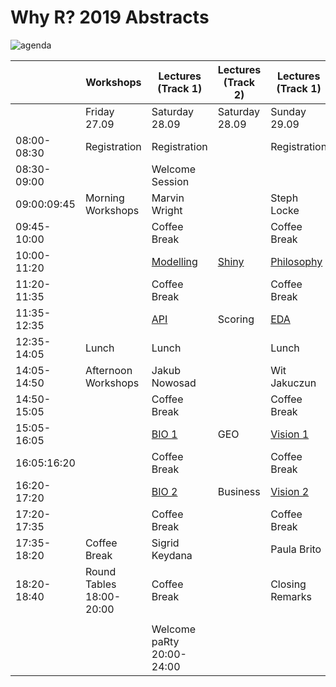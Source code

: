 # Why R? 2019 Abstracts

<img src="https://raw.githubusercontent.com/WhyR2019/abstracts/master/agenda.jpg"
     alt="agenda" />

|             | Workshops                | Lectures (Track 1)        | Lectures (Track 2) | Lectures (Track 1) | Lectures (Track 2) |
|-------------|--------------------------|---------------------------|--------------------|--------------------|--------------------|
|             | Friday 27.09             | Saturday 28.09            | Saturday 28.09     | Sunday 29.09       | Saturday 28.09     |
| 08:00-08:30 | Registration             | Registration              |                    | Registration       |                    |
| 08:30-09:00 |                          | Welcome Session           |                    |                    |                    |
| 09:00:09:45 | Morning Workshops        | Marvin Wright             |                    | Steph Locke        |                    |
| 09:45-10:00 |                          | Coffee Break              |                    | Coffee Break       |                    |
| 10:00-11:20 |                          | [Modelling](https://github.com/WhyR2019/abstracts/tree/master/Modelling)                 | [Shiny](https://github.com/WhyR2019/abstracts/tree/master/Shiny)              | [Philosophy](https://github.com/WhyR2019/abstracts/tree/master/Philosophy)         | [Text Mining](https://github.com/WhyR2019/abstracts/tree/master/Text%20mining)        |
| 11:20-11:35 |                          | Coffee Break              |                    | Coffee Break       |                    |
| 11:35-12:35 |                          | [API](https://github.com/WhyR2019/abstracts/tree/master/API)                       | Scoring            | [EDA](https://github.com/WhyR2019/abstracts/tree/master/EDA)                | [XAI](https://github.com/WhyR2019/abstracts/tree/master/XAI)                |
| 12:35-14:05 | Lunch                    | Lunch                     |                    | Lunch              |                    |
| 14:05-14:50 | Afternoon Workshops      | Jakub Nowosad             |                    | Wit Jakuczun       |                    |
| 14:50-15:05 |                          | Coffee Break              |                    | Coffee Break       |                    |
| 15:05-16:05 |                          | [BIO 1](https://github.com/WhyR2019/abstracts/tree/master/Bio)                    | GEO                | [Vision 1](https://github.com/WhyR2019/abstracts/tree/master/Vision)           | Lightning 1        |
| 16:05:16:20 |                          | Coffee Break              |                    | Coffee Break       |                    |
| 16:20-17:20 |                          | [BIO 2](https://github.com/WhyR2019/abstracts/tree/master/Bio)                     | Business           | [Vision 2](https://github.com/WhyR2019/abstracts/tree/master/Vision)           | Lightning 2        |
| 17:20-17:35 |                          | Coffee Break              |                    | Coffee Break       |                    |
| 17:35-18:20 | Coffee Break             | Sigrid Keydana            |                    | Paula Brito        |                    |
| 18:20-18:40 | Round Tables 18:00-20:00 | Coffee Break              |                    | Closing Remarks    |                    |
|             |                          |                           |                    |                    |                    |
|             |                          | Welcome paRty 20:00-24:00 |                    |                    |                    |
